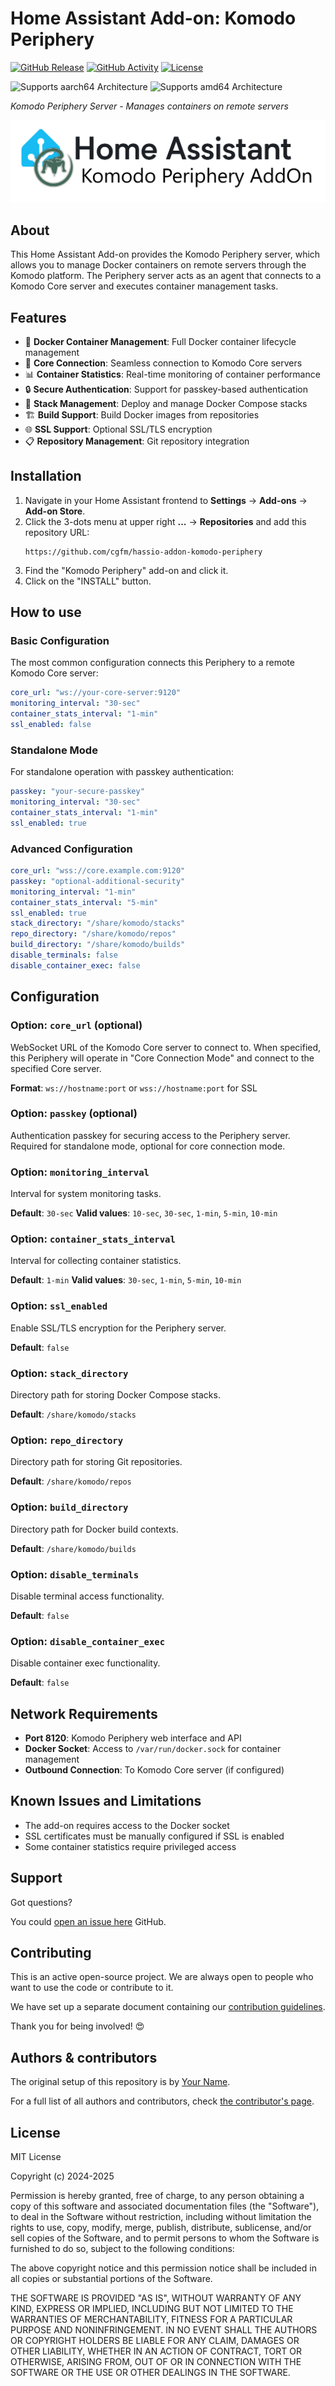 # Home Assistant Add-on: Komodo Periphery

[![GitHub Release][releases-shield]][releases]
[![GitHub Activity][commits-shield]][commits]
[![License][license-shield]](LICENSE)

![Supports aarch64 Architecture][aarch64-shield]
![Supports amd64 Architecture][amd64-shield]

_Komodo Periphery Server - Manages containers on remote servers_

![banner][banner-image]

## About

This Home Assistant Add-on provides the Komodo Periphery server, which allows you to manage Docker containers on remote servers through the Komodo platform. The Periphery server acts as an agent that connects to a Komodo Core server and executes container management tasks.

## Features

- 🐳 **Docker Container Management**: Full Docker container lifecycle management
- 🔗 **Core Connection**: Seamless connection to Komodo Core servers
- 📊 **Container Statistics**: Real-time monitoring of container performance
- 🔒 **Secure Authentication**: Support for passkey-based authentication
- 📁 **Stack Management**: Deploy and manage Docker Compose stacks
- 🏗️ **Build Support**: Build Docker images from repositories
- 🌐 **SSL Support**: Optional SSL/TLS encryption
- 📋 **Repository Management**: Git repository integration

## Installation

1. Navigate in your Home Assistant frontend to **Settings** → **Add-ons** → **Add-on Store**.
2. Click the 3-dots menu at upper right **...** → **Repositories** and add this repository URL:
   ```
   https://github.com/cgfm/hassio-addon-komodo-periphery
   ```
3. Find the "Komodo Periphery" add-on and click it.
4. Click on the "INSTALL" button.

## How to use

### Basic Configuration

The most common configuration connects this Periphery to a remote Komodo Core server:

```yaml
core_url: "ws://your-core-server:9120"
monitoring_interval: "30-sec"
container_stats_interval: "1-min"
ssl_enabled: false
```

### Standalone Mode

For standalone operation with passkey authentication:

```yaml
passkey: "your-secure-passkey"
monitoring_interval: "30-sec"
container_stats_interval: "1-min"
ssl_enabled: true
```

### Advanced Configuration

```yaml
core_url: "wss://core.example.com:9120"
passkey: "optional-additional-security"
monitoring_interval: "1-min"
container_stats_interval: "5-min"
ssl_enabled: true
stack_directory: "/share/komodo/stacks"
repo_directory: "/share/komodo/repos"
build_directory: "/share/komodo/builds"
disable_terminals: false
disable_container_exec: false
```

## Configuration

### Option: `core_url` (optional)

WebSocket URL of the Komodo Core server to connect to. When specified, this Periphery will operate in "Core Connection Mode" and connect to the specified Core server.

**Format**: `ws://hostname:port` or `wss://hostname:port` for SSL

### Option: `passkey` (optional)

Authentication passkey for securing access to the Periphery server. Required for standalone mode, optional for core connection mode.

### Option: `monitoring_interval`

Interval for system monitoring tasks.

**Default**: `30-sec`
**Valid values**: `10-sec`, `30-sec`, `1-min`, `5-min`, `10-min`

### Option: `container_stats_interval`

Interval for collecting container statistics.

**Default**: `1-min`
**Valid values**: `30-sec`, `1-min`, `5-min`, `10-min`

### Option: `ssl_enabled`

Enable SSL/TLS encryption for the Periphery server.

**Default**: `false`

### Option: `stack_directory`

Directory path for storing Docker Compose stacks.

**Default**: `/share/komodo/stacks`

### Option: `repo_directory`

Directory path for storing Git repositories.

**Default**: `/share/komodo/repos`

### Option: `build_directory`

Directory path for Docker build contexts.

**Default**: `/share/komodo/builds`

### Option: `disable_terminals`

Disable terminal access functionality.

**Default**: `false`

### Option: `disable_container_exec`

Disable container exec functionality.

**Default**: `false`

## Network Requirements

- **Port 8120**: Komodo Periphery web interface and API
- **Docker Socket**: Access to `/var/run/docker.sock` for container management
- **Outbound Connection**: To Komodo Core server (if configured)

## Known Issues and Limitations

- The add-on requires access to the Docker socket
- SSL certificates must be manually configured if SSL is enabled
- Some container statistics require privileged access

## Support

Got questions?

You could [open an issue here][issue] GitHub.

## Contributing

This is an active open-source project. We are always open to people who want to
use the code or contribute to it.

We have set up a separate document containing our
[contribution guidelines](.github/CONTRIBUTING.md).

Thank you for being involved! :heart_eyes:

## Authors & contributors

The original setup of this repository is by [Your Name][author].

For a full list of all authors and contributors,
check [the contributor's page][contributors].

## License

MIT License

Copyright (c) 2024-2025

Permission is hereby granted, free of charge, to any person obtaining a copy
of this software and associated documentation files (the "Software"), to deal
in the Software without restriction, including without limitation the rights
to use, copy, modify, merge, publish, distribute, sublicense, and/or sell
copies of the Software, and to permit persons to whom the Software is
furnished to do so, subject to the following conditions:

The above copyright notice and this permission notice shall be included in all
copies or substantial portions of the Software.

THE SOFTWARE IS PROVIDED "AS IS", WITHOUT WARRANTY OF ANY KIND, EXPRESS OR
IMPLIED, INCLUDING BUT NOT LIMITED TO THE WARRANTIES OF MERCHANTABILITY,
FITNESS FOR A PARTICULAR PURPOSE AND NONINFRINGEMENT. IN NO EVENT SHALL THE
AUTHORS OR COPYRIGHT HOLDERS BE LIABLE FOR ANY CLAIM, DAMAGES OR OTHER
LIABILITY, WHETHER IN AN ACTION OF CONTRACT, TORT OR OTHERWISE, ARISING FROM,
OUT OF OR IN CONNECTION WITH THE SOFTWARE OR THE USE OR OTHER DEALINGS IN THE
SOFTWARE.

[aarch64-shield]: https://img.shields.io/badge/aarch64-yes-green.svg
[amd64-shield]: https://img.shields.io/badge/amd64-yes-green.svg
[banner-image]: https://raw.githubusercontent.com/cgfm/Komodo-Periphery-Addon/refs/heads/main/images/banner.png
[commits-shield]: https://img.shields.io/github/commit-activity/y/cgfm/hassio-addon-komodo-periphery.svg
[commits]: https://github.com/cgfm/hassio-addon-komodo-periphery/commits/main
[contributors]: https://github.com/cgfm/hassio-addon-komodo-periphery/graphs/contributors
[author]: https://github.com/cgfm
[issue]: https://github.com/cgfm/hassio-addon-komodo-periphery/issues
[license-shield]: https://img.shields.io/github/license/cgfm/hassio-addon-komodo-periphery.svg
[releases-shield]: https://img.shields.io/github/release/cgfm/hassio-addon-komodo-periphery.svg
[releases]: https://github.com/cgfm/hassio-addon-komodo-periphery/releases
